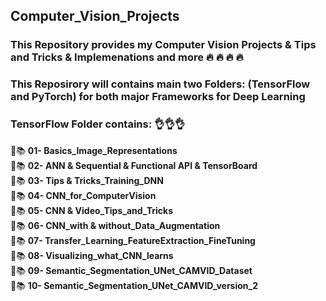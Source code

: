 ## Computer_Vision_Projects
### This Repository provides my Computer Vision Projects  & Tips and Tricks & Implemenations and more  :fire: :fire: :fire: :fire:

### This Reposirory will contains main two Folders: (TensorFlow and PyTorch) for both major Frameworks for Deep Learning

### TensorFlow Folder contains: 👌👌👌
:pencil::books: __01- Basics_Image_Representations__     <br />
:pencil::books: __02- ANN & Sequential & Functional API & TensorBoard__    <br />
:pencil::books: __03- Tips & Tricks_Training_DNN__   <br />
:pencil::books: __04- CNN_for_ComputerVision__    <br />
:pencil::books: __05- CNN & Video_Tips_and_Tricks__   <br />
:pencil::books: __06- CNN_with & without_Data_Augmentation__    <br />
:pencil::books: __07- Transfer_Learning_FeatureExtraction_FineTuning__   <br />
:pencil::books: __08- Visualizing_what_CNN_learns__    <br />
:pencil::books: __09- Semantic_Segmentation_UNet_CAMVID_Dataset__    <br />
:pencil::books: __10- Semantic_Segmentation_UNet_CAMVID_version_2__    <br />
